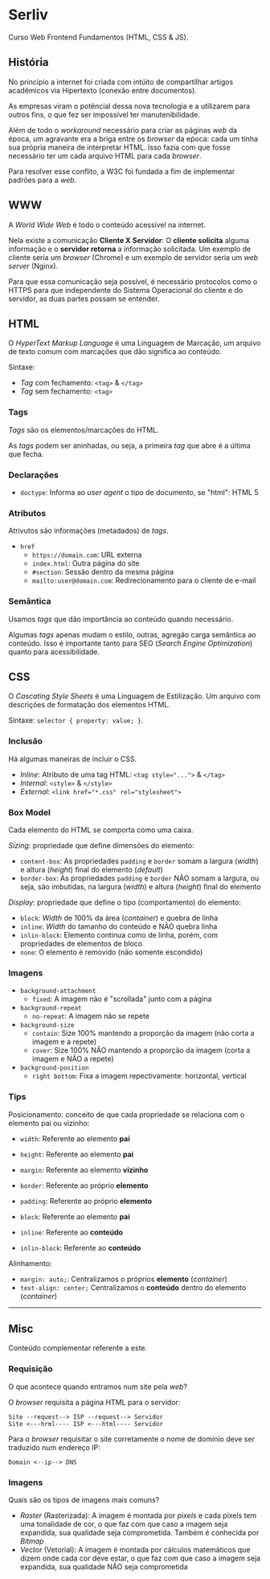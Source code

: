 # Serliv

Curso Web Frontend Fundamentos (HTML, CSS & JS).

## História

No princípio a internet foi criada com intúito de compartilhar artigos acadêmicos via Hipertexto (conexão entre documentos).

As empresas viram o potêncial dessa nova tecnologia e a utilizarem para outros fins, o que fez ser impossível ter manutenibilidade.

Além de todo o _workaround_ necessário para criar as páginas _web_ da época, um agravante era a briga entre os _browser_ da eṕoca: cada um tinha sua própria maneira de interpretar HTML. Isso fazia com que fosse necessário ter um cada arquivo HTML para cada _browser_.

Para resolver esse conflito, a W3C foi fundada a fim de implementar padrões para a _web_.

## WWW

A _World Wide Web_ é todo o conteúdo acessível na internet.

Nela existe a comunicação **Cliente X Servidor**: O **cliente solicita** alguma informação e o **servidor retorna** a informação solicitada. Um exemplo de cliente seria um _browser_ (Chrome) e um exemplo de servidor seria um _web server_ (Nginx).

Para que essa comunicação seja possível, é necessário protocolos como o HTTPS para que independente do Sistema Operacional do cliente e do servidor, as duas partes possam se entender.

## HTML

O _HyperText Markup Language_ é uma Linguagem de Marcação, um arquivo de texto comum com marcações que dão significa ao conteúdo.

Sintaxe:
- _Tag_ com fechamento: `<tag>` & `</tag>`
- _Tag_ sem fechamento: `<tag>`

### Tags

_Tags_ são os elementos/marcações do HTML.

As _tags_ podem ser aninhadas, ou seja, a primeira _tag_ que abre é a última que fecha.

### Declarações

- `doctype`: Informa ao _user agent_ o tipo de documento, se "html": HTML 5

### Atributos

Atrivutos são informações (metadados) de _tags_.

- `href`
	- `https://domain.com`: URL externa
	- `index.html`: Outra página do site
	- `#section`: Sessão dentro da mesma página
	- `mailto:user@domain.com`: Redirecionamento para o cliente de e-mail

### Semântica

Usamos _tags_ que dão importância ao conteúdo quando necessário.

Algumas _tags_ apenas mudam o estilo, outras, agregão carga semântica ao conteúdo. Isso é importante tanto para SEO (_Search Engine Optimization_) quanto para acessibilidade.

## CSS

O _Cascating Style Sheets_ é uma Linguagem de Estilização. Um arquivo com descrições de formatação dos elementos HTML.

Sintaxe: `selector { property: value; }`.

### Inclusão

Há algumas maneiras de incluir o CSS.

- _Inline_: Atributo de uma tag HTML: `<tag style="...">` & `</tag>`
- _Internal_: `<style>` & `</style>`
- _External_: `<link href="*.css" rel="stylesheet">`

### Box Model

Cada elemento do HTML se comporta como uma caixa.

_Sizing_: propriedade que define dimensões do elemento:
- `content-box`: As propriedades `padding` e `border` somam a largura (_width_) e altura (_height_) final do elemento (_default_)
- `border-box`: As propriedades `padding` e `border` NÃO somam a largura, ou seja, são imbutidas, na largura (_width_) e altura (_height_) final do elemento

_Display_: propriedade que define o tipo (comportamento) do elemento:
- `block`: _Width_ de 100% da área (_container_) e quebra de linha
- `inline`: _Width_ do tamanho do conteúdo e NÃO quebra linha
- `inlin-block`: Elemento continua como de linha, porém, com propriedades de elementos de bloco
- `none`: O elemento é removido (não somente escondido)

### Imagens

- `background-attachment`
	- `fixed`: A imagem não é "scrollada" junto com a página
- `background-repeat`
	- `no-repeat`: A imagem não se repete
- `background-size`
	- `contain`: Size 100% mantendo a proporção da imagem (não corta a imagem e a repete)
	- `cover`: Size 100% NÃO mantendo a proporção da imagem (corta a imagem e NÃO a repete)
- `background-position`
	- `right bottom`: Fixa a imagem repectivamente: horizontal, vertical

### Tips

Posicionamento: conceito de que cada propriedade se relaciona com o elemento pai ou vizinho:
- `width`: Referente ao elemento **pai**
- `height`: Referente ao elemento **pai**

- `margin`: Referente ao elemento **vizinho**
- `border`: Referente ao próprio **elemento**
- `padding`: Referente ao próprio **elemento**

- `block`: Referente ao elemento **pai**
- `inline`: Referente ao **conteúdo**
- `inlin-block`: Referente ao **conteúdo**

Alinhamento:
- `margin: auto;`: Centralizamos o próprios **elemento** (_container_)
- `text-align: center;` Centralizamos o **conteúdo** dentro do elemento (_container_)

---

## Misc

Conteúdo complementar referente a este.

### Requisição

O que acontece quando entramos num site pela _web_?

O _browser_ requisita a página HTML para o servidor:
```
Site --request--> ISP --request--> Servidor
Site <---hrml---- ISP <---html---- Servidor
```

Para o _browser_ requisitar o site corretamente o nome de domínio deve ser traduzido num endereço IP:
```
Domain <--ip--> DNS
```

### Imagens

Quais são os tipos de imagens mais comuns?

- _Raster_ (Rasterizada): A imagem é montada por _pixels_ e cada pixels tem uma tonalidade de cor, o que faz com que caso a imagem seja expandida, sua qualidade seja comprometida. Também é conhecida por _Bitmap_
- _Vector_ (Vetorial): A imagem é montada por cálculos matemáticos que dizem onde cada cor deve estar, o que faz com que caso a imagem seja expandida, sua qualidade NÃO seja comprometida
